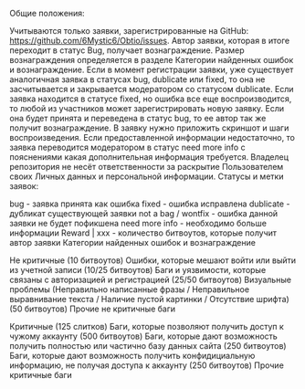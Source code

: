 Общие положения:

Учитываются только заявки, зарегистрированные на GitHub: https://github.com/6Mystic6/Obtio/issues.
Автор заявки, которая в итоге переходит в статус Bug, получает вознаграждение.
Размер вознаграждения определяется в разделе Категории найденных ошибок и вознаграждение.
Если в момент регистрации заявки, уже существует аналогичная заявка в статусах bug, dublicate или fixed, то она не засчитывается и закрывается модератором со статусом dublicate.
Если заявка находится в статусе fixed, но ошибка все еще воспроизводится, то любой из участников может зарегистрировать новую заявку. Если она будет принята и переведена в статус bug, то ее автор так же получит вознаграждение.
В заявку нужно приложить скриншот и шаги воспроизведения.
Если предоставленной информации недостаточно, то заявка переводится модератором в статус need more info с пояснениями какая дополнительная информация требуется.
Владелец репозитория не несёт ответственности за раскрытие Пользователем своих Личных данных и персональной информации.
Статусы и метки заявок:

bug - заявка принята как ошибка
fixed - ошибка исправлена
dublicate - дубликат существующей заявки
not a bag / wontfix - ошибка данной заявки не будет пофикшена
need more info - необходимо больше информации
Reward | xxx - количество битвоутов, которые получит автор заявки
Категории найденных ошибок и вознаграждение

Не критичные
(10 битвоутов) Ошибки, которые мешают войти или выйти из учетной записи
(10/25 битвоутов) Баги и уязвимости, которые связаны с авторизацией и регистрацией
(25/50 битвоутов) Визуальные проблемы (Неправильно написанные фразы / Неправильное выравнивание текста / Наличие пустой картинки / Отсутствие шрифта)
(50 битвоутов) Прочие не критичные баги

Критичные
(125 слитков) Баги, которые позволяют получить доступ к чужому аккаунту
(500 битвоутов) Баги, которые дают возможность получить полностью или частично базу данных сайта
(250 битвоутов) Баги, которые дают возможность получить конфидициальную информацию, не получая доступа к аккаунту
(250 битвоутов) Прочие критичные баги

